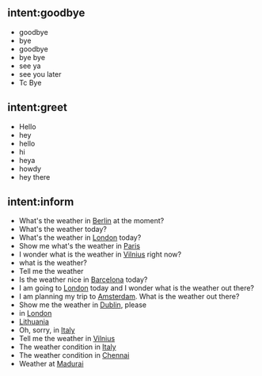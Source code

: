 ## intent:goodbye
- goodbye
- bye
- goodbye
- bye bye
- see ya
- see you later
- Tc Bye

## intent:greet
- Hello
- hey
- hello
- hi
- heya
- howdy
- hey there

## intent:inform
- What's the weather in [Berlin](location) at the moment?
- What's the weather today?
- What's the weather in [London](location) today?
- Show me what's the weather in [Paris](location)
- I wonder what is the weather in [Vilnius](location) right now?
- what is the weather?
- Tell me the weather
- Is the weather nice in [Barcelona](location) today?
- I am going to [London](location) today and I wonder what is the weather out there?
- I am planning my trip to [Amsterdam](location). What is the weather out there?
- Show me the weather in [Dublin](location), please
- in [London](location)
- [Lithuania](location)
- Oh, sorry, in [Italy](location)
- Tell me the weather in [Vilnius](location)
- The weather condition in [Italy](location)
- The weather condition in [Chennai](location)
- Weather at [Madurai](location)
